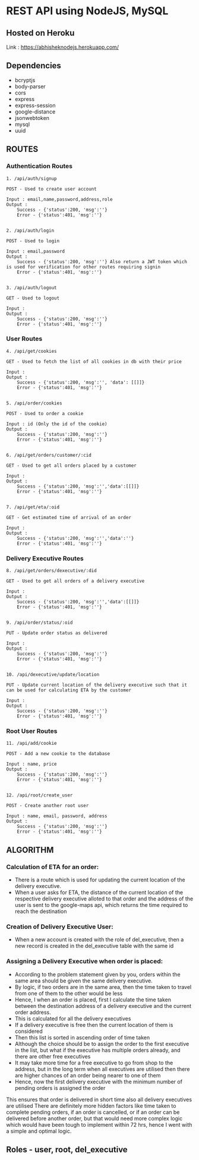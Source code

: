 # REST API using NodeJS, MySQL

## Hosted on Heroku

Link : https://abhisheknodejs.herokuapp.com/

## Dependencies

- bcryptjs
- body-parser
- cors
- express
- express-session
- google-distance
- jsonwebtoken
- mysql
- uuid

## ROUTES

### Authentication Routes
```
1. /api/auth/signup

POST - Used to create user account

Input : email,name,password,address,role
Output : 
	Success - {'status':200, 'msg':''}
	Error - {'status':401, 'msg':''}


2. /api/auth/login

POST - Used to login

Input : email,password
Output : 
	Success - {'status':200, 'msg':''} Also return a JWT token which is used for verification for other routes requiring signin
	Error - {'status':401, 'msg':''}


3. /api/auth/logout

GET - Used to logout

Input :
Output : 
	Success - {'status':200, 'msg':''}
	Error - {'status':401, 'msg':''}
```
### User Routes

```
4. /api/get/cookies

GET - Used to fetch the list of all cookies in db with their price

Input :
Output : 
	Success - {'status':200, 'msg':'', 'data': [[]]}
	Error - {'status':401, 'msg':''}


5. /api/order/cookies

POST - Used to order a cookie

Input : id (Only the id of the cookie)
Output : 
	Success - {'status':200, 'msg':''}
	Error - {'status':401, 'msg':''}


6. /api/get/orders/customer/:cid

GET - Used to get all orders placed by a customer

Input : 
Output : 
	Success - {'status':200, 'msg':'','data':[[]]}
	Error - {'status':401, 'msg':''}


7. /api/get/eta/:oid

GET - Get estimated time of arrival of an order

Input : 
Output : 
	Success - {'status':200, 'msg':'','data':''}
	Error - {'status':401, 'msg':''}
```
### Delivery Executive Routes

```
8. /api/get/orders/dexecutive/:did

GET - Used to get all orders of a delivery executive

Input : 
Output : 
	Success - {'status':200, 'msg':'','data':[[]]}
	Error - {'status':401, 'msg':''}


9. /api/order/status/:oid

PUT - Update order status as delivered

Input : 
Output : 
	Success - {'status':200, 'msg':''}
	Error - {'status':401, 'msg':''}


10. /api/dexecutive/update/location

PUT - Update current location of the delivery executive such that it can be used for calculating ETA by the customer

Input : 
Output : 
	Success - {'status':200, 'msg':''}
	Error - {'status':401, 'msg':''}
```
### Root User Routes

```
11. /api/add/cookie

POST - Add a new cookie to the database

Input : name, price
Output : 
	Success - {'status':200, 'msg':''}
	Error - {'status':401, 'msg':''}


12. /api/root/create_user

POST - Create another root user

Input : name, email, password, address
Output : 
	Success - {'status':200, 'msg':''}
	Error - {'status':401, 'msg':''}
```

## ALGORITHM

### Calculation of ETA for an order: 
- There is a route which is used for updating the current location of the delivery executive.
- When a user asks for ETA, the distance of the current location of the respective delivery executive alloted to that order and the address of the user is sent to the google-maps api, which returns the time required to reach the destination

### Creation of Delivery Executive User:
- When a new account is created with the role of del_executive, then a new record is created in the del_executive table with the same id

### Assigning a Delivery Executive when order is placed:
- According to the problem statement given by you, orders within the same area should be given the same delivery executive.
- By logic, if two orders are in the same area, then the time taken to travel from one of them to the other would be less
- Hence, I when an order is placed, first I calculate the time taken between the destination address of a delivery executive and the current order address. 
- This is calculated for all the delivery executives
- If a delivery executive is free then the current location of them is considered
- Then this list is sorted in ascending order of time taken
- Although the choice should be to assign the order to the first executive in the list, but what if the executive has multiple orders already, and there are other free executives
- It may take more time for a free executive to go from shop to the address, but in the long term when all executives are utilised then there are higher chances of an order being nearer to one of them
- Hence, now the first delivery executive with the minimum number of pending orders is assigned the order

This ensures that order is delivered in short time also all delivery executives are utilised
There are definitely more hidden factors like time taken to complete pending orders, if an order is cancelled, or if an order can be delivered before another order, but that would need more complex logic which would have been tough to implement within 72 hrs, hence I went with a simple and optimal logic.

## Roles - user, root, del_executive

